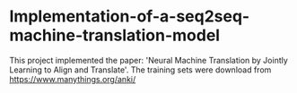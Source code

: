 # Implementation-of-a-seq2seq-machine-translation-model
This project implemented the paper: 'Neural Machine Translation by Jointly Learning to Align and Translate'. The training sets were download from https://www.manythings.org/anki/
